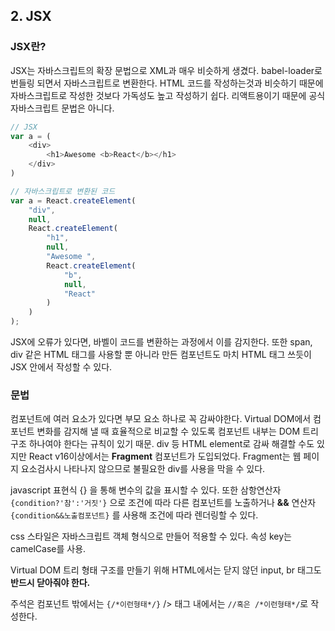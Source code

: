 ## 2. JSX

### JSX란?

JSX는 자바스크립트의 확장 문법으로 XML과 매우 비슷하게 생겼다. babel-loader로 번들링 되면서 자바스크립트로 변환한다. HTML 코드를 작성하는것과 비슷하기 때문에 자바스크립트로 작성한 것보다 가독성도 높고 작성하기 쉽다. 리액트용이기 때문에 공식 자바스크립트 문법은 아니다.

```javascript
// JSX
var a = (
	<div>
		<h1>Awesome <b>React</b></h1>
	</div>
)

// 자바스크립트로 변환된 코드
var a = React.createElement(
	"div",
	null,
	React.createElement(
		"h1",
		null,
		"Awesome ",
		React.createElement(
			"b",
			null,
			"React"
		)
	)
);
```

JSX에 오류가 있다면, 바벨이 코드를 변환하는 과정에서 이를 감지한다. 또한 span, div 같은 HTML 태그를 사용할 뿐 아니라 만든 컴포넌트도 마치 HTML 태그 쓰듯이 JSX 안에서 작성할 수 있다.


### 문법

컴포넌트에 여러 요소가 있다면 부모 요소 하나로 꼭 감싸야한다. Virtual DOM에서 컴포넌트 변화를 감지해 낼 때 효율적으로 비교할 수 있도록 컴포넌트 내부는 DOM 트리 구조 하나여야 한다는 규칙이 있기 때문.
div 등 HTML element로 감싸 해결할 수도 있지만 React v16이상에서는 __Fragment__ 컴포넌트가 도입되었다. Fragment는 웹 페이지 요소검사시 나타나지 않으므로 불필요한 div를 사용을 막을 수 있다.

javascript 표현식 {} 을 통해 변수의 값을 표시할 수 있다. 또한 삼항연산자 `{condition?'참':'거짓'}` 으로 조건에 따라 다른 컴포넌트를 노출하거나 __&&__ 연산자 `{condition&&노출컴포넌트}` 를 사용해 조건에 따라 렌더링할 수 있다.

css 스타일은 자바스크립트 객체 형식으로 만들어 적용할 수 있다. 속성 key는 camelCase를 사용.

Virtual DOM 트리 형태 구조를 만들기 위해 HTML에서는 닫지 않던 input, br 태그도 __반드시 닫아줘야 한다.__

주석은 컴포넌트 밖에서는 `{/*이런형태*/}` /> 태그 내에서는 `//혹은 /*이런형태*/`로 작성한다.


